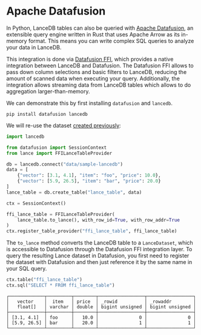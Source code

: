 # Apache Datafusion

In Python, LanceDB tables can also be queried with [Apache Datafusion](https://datafusion.apache.org/), an extensible query engine written in Rust that uses Apache Arrow as its in-memory format. This means you can write complex SQL queries to analyze your data in LanceDB.

This integration is done via [Datafusion FFI](https://docs.rs/datafusion-ffi/latest/datafusion_ffi/), which provides a native integration between LanceDB and Datafusion.
The Datafusion FFI allows to pass down column selections and basic filters to LanceDB, reducing the amount of scanned data when executing your query. Additionally, the integration allows streaming data from LanceDB tables which allows to do aggregation larger-than-memory.

We can demonstrate this by first installing `datafusion` and `lancedb`.

```shell
pip install datafusion lancedb
```

We will re-use the dataset [created previously](./pandas_and_pyarrow.md):

```python
import lancedb

from datafusion import SessionContext
from lance import FFILanceTableProvider

db = lancedb.connect("data/sample-lancedb")
data = [
    {"vector": [3.1, 4.1], "item": "foo", "price": 10.0},
    {"vector": [5.9, 26.5], "item": "bar", "price": 20.0}
]
lance_table = db.create_table("lance_table", data)

ctx = SessionContext()

ffi_lance_table = FFILanceTableProvider(
    lance_table.to_lance(), with_row_id=True, with_row_addr=True
)
ctx.register_table_provider("ffi_lance_table", ffi_lance_table)
```

The `to_lance` method converts the LanceDB table to a `LanceDataset`, which is accessible to Datafusion through the Datafusion FFI integration layer.
To query the resulting Lance dataset in Datafusion, you first need to register the dataset with Datafusion and then just reference it by the same name in your SQL query.

```python
ctx.table("ffi_lance_table")
ctx.sql("SELECT * FROM ffi_lance_table")
```

```
┌─────────────┬─────────┬────────┬─────────────────┬─────────────────┐
│   vector    │  item   │ price  │ _rowid          │ _rowaddr        │
│   float[]   │ varchar │ double │ bigint unsigned │ bigint unsigned │
├─────────────┼─────────┼────────┼─────────────────┼─────────────────┤
│ [3.1, 4.1]  │ foo     │   10.0 │               0 │               0 │
│ [5.9, 26.5] │ bar     │   20.0 │               1 │               1 │
└─────────────┴─────────┴────────┴─────────────────┴─────────────────┘
```
